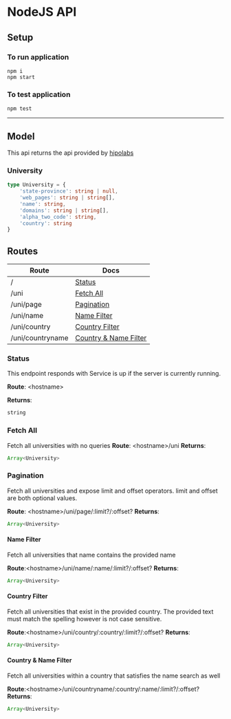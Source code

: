 # NodeJS API

## Setup
### To run application
```
npm i 
npm start
```

### To test application
```
npm test
```
---
## Model
This api returns the api provided by [hipolabs](http://universities.hipolabs.com)

### University
```ts
type University = {
	'state-province': string | null,
	'web_pages': string | string[],
	'name': string,
	'domains': string | string[],
	'alpha_two_code': string,
	'country': string
}
```
## Routes

| Route | Docs |
| ----- | ---- |
| / | [Status](#status) |
| /uni | [Fetch All](#fetch-all) |
| /uni/page | [Pagination](#pagination) |
| /uni/name | [Name Filter](#name-filter) |
| /uni/country | [Country Filter](#country-filter) |
| /uni/countryname | [Country & Name Filter](#country--name-filter) |

### Status
This endpoint responds with Service is up if the server is currently running. 

**Route**: \<hostname\>

**Returns**:
```ts
string
```

### Fetch All
Fetch all universities with no queries
**Route**: \<hostname\>/uni
**Returns**: 
```ts
Array<University>
```


### Pagination
Fetch all universities and expose limit and offset operators. limit and offset are both optional values. 

**Route**: \<hostname\>/uni/page/:limit?/:offset?
**Returns**:
```ts
Array<University>
```

#### Name Filter
Fetch all universities that name contains the provided name

**Route**:\<hostname\>/uni/name/:name/:limit?/:offset?
**Returns**:
```ts
Array<University>
```

#### Country Filter
Fetch all universities that exist in the provided country. The provided text must match the spelling however is not case sensitive. 

**Route**:\<hostname\>/uni/country/:country/:limit?/:offset?
**Returns**:
```ts
Array<University>
```

#### Country & Name Filter
Fetch all universities within a country that satisfies the name search as well

**Route**:\<hostname\>/uni/countryname/:country/:name/:limit?/:offset?
**Returns**:
```ts
Array<University>
```





